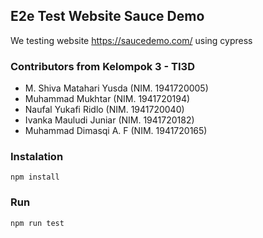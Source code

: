 ## E2e Test Website Sauce Demo
We testing website https://saucedemo.com/ using cypress

### Contributors from Kelompok 3 - TI3D
- M. Shiva Matahari Yusda (NIM. 1941720005)
- Muhammad Mukhtar (NIM. 1941720194)
- Naufal Yukafi Ridlo (NIM. 1941720040)
- Ivanka Mauludi Juniar	(NIM. 1941720182)
- Muhammad Dimasqi A. F (NIM. 1941720165)

### Instalation

`npm install`

### Run

`npm run test`
